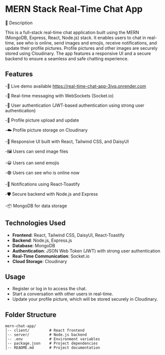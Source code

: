 # MERN Stack Real-Time Chat App

📌 Description

This is a full-stack real-time chat application built using the MERN (MongoDB, Express, React, Node.js) stack. It enables users to chat in real-time, see who is online, send images and emojis, receive notifications, and update their profile pictures. Profile pictures and other images are securely stored using Cloudinary. The app features a responsive UI and a secure backend to ensure a seamless and safe chatting experience.

## Features

-🚀 Live demo available  https://real-time-chat-app-3jvq.onrender.com

-💬 Real-time messaging with WebSockets (Socket.io)

-🔐 User authentication (JWT-based authentication using strong user authentication)

-📸 Profile picture upload and update

-☁️ Profile picture storage on Cloudinary

-🎨 Responsive UI built with React, Tailwind CSS, and DaisyUI

-🖼️ Users can send image files

-😀 Users can send emojis

-🟢 Users can see who is online now

-📢 Notifications using React-Toastify

-🛡️ Secure backend with Node.js and Express

-📦 MongoDB for data storage

## Technologies Used

- **Frontend**: React, Tailwind CSS, DaisyUI, React-Toastify
- **Backend**: Node.js, Express.js
- **Database**: MongoDB
- **Authentication**: JSON Web Token (JWT) with strong user authentication
- **Real-Time Communication**: Socket.io
- **Cloud Storage**: Cloudinary



## Usage

- Register or log in to access the chat.
- Start a conversation with other users in real-time.
- Update your profile picture, which will be stored securely in Cloudinary.

## Folder Structure

```
mern-chat-app/
│-- client/         # React frontend
│-- server/         # Node.js backend
│-- .env            # Environment variables
│-- package.json    # Project dependencies
│-- README.md       # Project documentation
```


